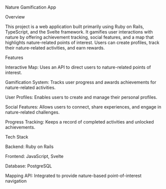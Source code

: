 Nature Gamification App

Overview

This project is a web application built primarily using Ruby on Rails, TypeScript, and the Svelte framework. It gamifies user interactions with nature by offering achievement tracking, social features, and a map that highlights nature-related points of interest. Users can create profiles, track their nature-related activities, and earn rewards.

Features

Interactive Map: Uses an API to direct users to nature-related points of interest.

Gamification System: Tracks user progress and awards achievements for nature-related activities.

User Profiles: Enables users to create and manage their personal profiles.

Social Features: Allows users to connect, share experiences, and engage in nature-related challenges.

Progress Tracking: Keeps a record of completed activities and unlocked achievements.

Tech Stack

Backend: Ruby on Rails

Frontend: JavaScript, Svelte

Database: PostgreSQL

Mapping API: Integrated to provide nature-based point-of-interest navigation
